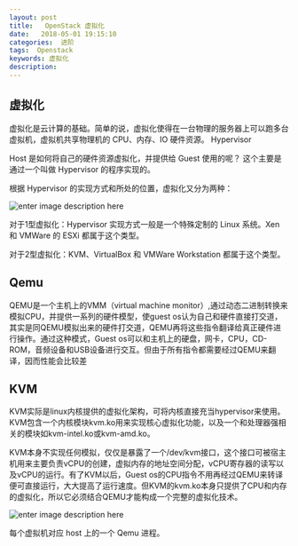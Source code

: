 ```yaml
---
layout: post
title:   OpenStack 虚拟化
date:   2018-05-01 19:15:10
categories:  进阶
tags:  Openstack
keywords: 虚拟化
description: 
---
```


## 虚拟化

虚拟化是云计算的基础。简单的说，虚拟化使得在一台物理的服务器上可以跑多台虚拟机，虚拟机共享物理机的 CPU、内存、IO 硬件资源。
Hypervisor

Host 是如何将自己的硬件资源虚拟化，并提供给 Guest 使用的呢？
这个主要是通过一个叫做 Hypervisor 的程序实现的。

根据 Hypervisor 的实现方式和所处的位置，虚拟化又分为两种： 

![enter image description here](http://p7lixluhf.bkt.clouddn.com/VMM1.jpg)

对于1型虚拟化：Hypervisor 实现方式一般是一个特殊定制的 Linux 系统。Xen 和 VMWare 的 ESXi 都属于这个类型。

对于2型虚拟化：KVM、VirtualBox 和 VMWare Workstation 都属于这个类型。

## Qemu

QEMU是一个主机上的VMM（virtual machine monitor）,通过动态二进制转换来模拟CPU，并提供一系列的硬件模型，使guest os认为自己和硬件直接打交道，其实是同QEMU模拟出来的硬件打交道，QEMU再将这些指令翻译给真正硬件进行操作。通过这种模式，Guest os可以和主机上的硬盘，网卡，CPU，CD-ROM，音频设备和USB设备进行交互。但由于所有指令都需要经过QEMU来翻译，因而性能会比较差


## KVM

KVM实际是linux内核提供的虚拟化架构，可将内核直接充当hypervisor来使用。KVM包含一个内核模块kvm.ko用来实现核心虚拟化功能，以及一个和处理器强相关的模块如kvm-intel.ko或kvm-amd.ko。

KVM本身不实现任何模拟，仅仅是暴露了一个/dev/kvm接口，这个接口可被宿主机用来主要负责vCPU的创建，虚拟内存的地址空间分配，vCPU寄存器的读写以及vCPU的运行。有了KVM以后，Guest os的CPU指令不用再经过QEMU来转译便可直接运行，大大提高了运行速度。但KVM的kvm.ko本身只提供了CPU和内存的虚拟化，所以它必须结合QEMU才能构成一个完整的虚拟化技术。 

![enter image description here](http://p7lixluhf.bkt.clouddn.com/VMM2.jpg)

每个虚拟机对应 host 上的一个 Qemu 进程。